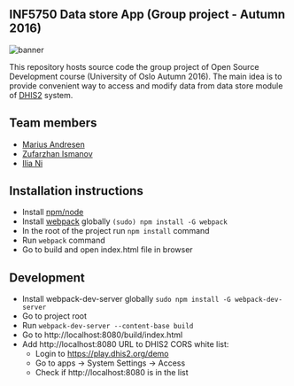 ## INF5750 Data store App (Group project - Autumn 2016)
![banner](https://wiki.uio.no/mn/ifi/inf5750/images/8/87/Banner.png)

This repository hosts source code the group project of Open Source Development course (University of Oslo Autumn 2016). The main idea is to provide convenient way to access and modify data from data store module of [DHIS2](https://www.dhis2.org/) system.

## Team members
- [Marius Andresen](https://github.com/kalosar)
- [Zufarzhan Ismanov](https://github.com/zufarzhan)
- [Ilia Ni](https://github.com/neeilya)

## Installation instructions
- Install [npm/node](https://nodejs.org/en/)
- Install [webpack](https://webpack.github.io/) globally `(sudo) npm install -G webpack`
- In the root of the project run `npm install` command
- Run `webpack` command
- Go to build and open index.html file in browser

## Development
- Install webpack-dev-server globally `sudo npm install -G webpack-dev-server`
- Go to project root
- Run `webpack-dev-server --content-base build`
- Go to http://localhost:8080/build/index.html
- Add http://localhost:8080 URL to DHIS2 CORS white list:
  - Login to https://play.dhis2.org/demo
  - Go to apps -> System Settings -> Access
  - Check if http://localhost:8080 is in the list
